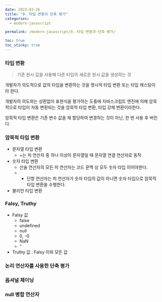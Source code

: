 ```yaml
---
date: 2023-03-26
title: "9. 타입 변환과 단축 평가"
categories:
  - modern-javascript

permalink: /modern-javascript/9.-타입-변환과-단축-평가/

toc: true
toc_sticky: true
---
```



### 타입 변환


> 기존 원시 값을 사용해 다른 타입의 새로운 원시 값을 생성하는 것


개발자가 의도적으로 값의 타입을 변환하는 것을 명시적 타입 변환 또는 타입 캐스팅이라 한다.


개발자의 의도와는 상환없이 표현식을 평가하는 도중에 자바스크립트 엔진에 의해 암묵적으로 타입이 자동 변횐되는 것을 암묵적 타입 변환, 타입 강제 변환이라한다.


암묵적 타입 변환은 기존 변수 값을 재 할당하여 변경하는 것이 아닌, 한 번 사용 후 버린다.


### 암묵적 타입 변환

- 문자열 타입 변환
	- +는 피 연산자 중 하나 이상이 문자열일 때 문자열 연결 연산자로 동작
- 숫자 타입 변환
	- 산술 연산자의 모든 피 연산자는 코드 문맥 상 모두 숫자 타입 이어야한다.
	- + 단항 연산자는 피 연산자가 숫자 타입의 값이 아니면 숫자 타입으로 암묵적 타입 변환을 수행한다.
- 불리언 타입 변환

### Falsy, Truthy

- Falsy 값
	- false
	- undefined
	- null
	- 0, -0
	- NaN
	- ‘’
- Truthy 값 : Falsy 이외 모든 값

### 논리 연산자를 사용한 단축 평가


### 옵셔널 체이닝


### null 병합 연산자


